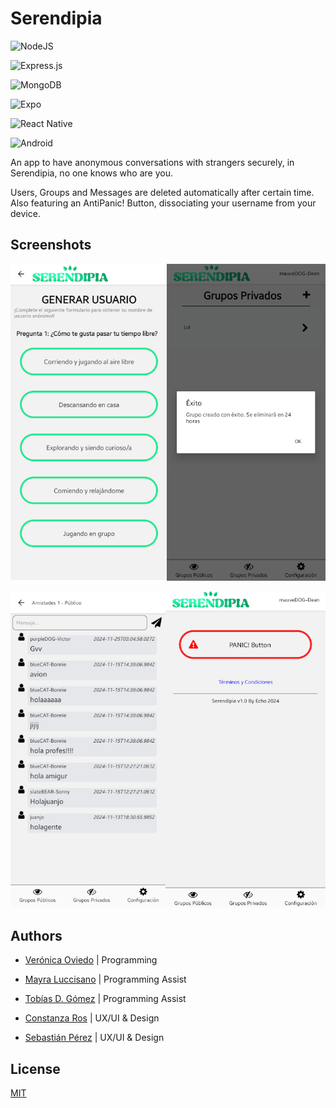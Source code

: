 
# Serendipia

![NodeJS](https://img.shields.io/badge/node.js-6DA55F?style=for-the-badge&logo=node.js&logoColor=white)

![Express.js](https://img.shields.io/badge/express.js-%23404d59.svg?style=for-the-badge&logo=express&logoColor=%2361DAFB)

![MongoDB](https://img.shields.io/badge/MongoDB-%234ea94b.svg?style=for-the-badge&logo=mongodb&logoColor=white)

![Expo](https://img.shields.io/badge/expo-1C1E24?style=for-the-badge&logo=expo&logoColor=#D04A37)

![React Native](https://img.shields.io/badge/react_native-%2320232a.svg?style=for-the-badge&logo=react&logoColor=%2361DAFB)

![Android](https://img.shields.io/badge/Android-3DDC84?style=for-the-badge&logo=android&logoColor=white)

An app to have anonymous conversations with strangers securely, in Serendipia, no one knows who are you.

Users, Groups and Messages are deleted automatically after certain time.
Also featuring an AntiPanic! Button, dissociating your username from your device.

## Screenshots

![App Screenshot](https://raw.githubusercontent.com/tia-porota/serendipia/refs/heads/main/screenshots/seren1.png)

![App Screenshot](https://raw.githubusercontent.com/tia-porota/serendipia/refs/heads/main/screenshots/seren2.png)
## Authors

- [Verónica Oviedo](https://www.github.com/tia-porota) | Programming

- [Mayra Luccisano](https://github.com/maymay031222/) | Programming Assist

- [Tobías D. Gómez](https://www.github.com/tobiloler) | Programming Assist

- [Constanza Ros](mailto:constanzaros1127@gmail.com) | UX/UI & Design

- [Sebastián Pérez](mailto:sebastianperez1608@gmail.com) | UX/UI & Design
## License

[MIT](https://choosealicense.com/licenses/mit/)

